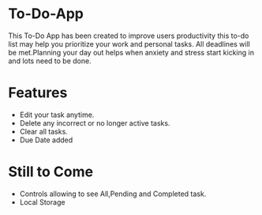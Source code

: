 # To-Do-App
This To-Do App has been created to improve users productivity this to-do list may help you prioritize your work and personal tasks.
All deadlines will be met.Planning your day out helps when anxiety and stress start kicking in and lots need to be done.

# Features
<ul>
<li>Edit your task anytime.</li>
<li>Delete any incorrect or no longer active tasks.</li>
<li>Clear all tasks.</li>
<li>Due Date added</li>
</ul>

# Still to Come
<ul>
<li>Controls allowing to see All,Pending and Completed task.</li>
<li>Local Storage</li>
</ul>

